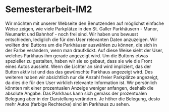 # Semesterarbeit-IM2
Wir möchten mit unserer Webseite den Benutzenden auf möglichst einfache Weise zeigen, wie viele Parkplätze in den St. Galler Parkhäusern - Manor, Neumarkt und Bahnhof - noch frei sind. Wir haben uns bewusst entschieden, lediglich die für den User relevanten Daten anzuzeigen. Wir wollten drei Buttons um die Parkhäuser auswählen zu können, die sich in der Farbe verändern, wenn man draufklickt. Auf diese Weise sieht der User, welches Parkhaus ihm gerade angezeigt wird. Um die Buttons etwas spezieller zu gestalten, haben wir sie so gebaut, dass sie wie die Front eines Autos aussieht. Wenn die Lichter an sind wird impliziert, das der Button aktiv ist und das das gewünschte Parkhaus angezeigt wird. Des weiteren haben wir absichtlich nur die Anzahl freier Parkplätze angezeigt, da dies die für den User wirklich relevante Information ist. Wir persönlich könnten mit einer prozentualen Anzeige weniger anfangen, deshalb die absolute Angabe. Das Parkhaus kann sich gemäss der prozentualen Belegung aber in der Darstellung verändern. Je höher die Belegung, desto mehr Autos (farbige Rechtecke) sind im Parkhaus zu sehen. 
